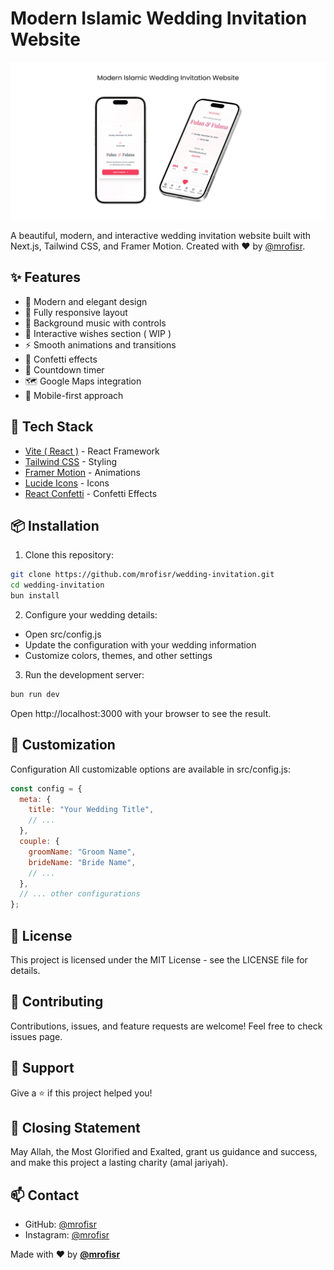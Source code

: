 # Modern Islamic Wedding Invitation Website

![Preview](public/preview.png)

A beautiful, modern, and interactive wedding invitation website built with Next.js, Tailwind CSS, and Framer Motion. Created with ❤️ by [@mrofisr](https://github.com/mrofisr).

## ✨ Features

- 🎨 Modern and elegant design
- 📱 Fully responsive layout
- 🎵 Background music with controls
- 💌 Interactive wishes section ( WIP )
- ⚡ Smooth animations and transitions
- 🎉 Confetti effects
- 📅 Countdown timer
- 🗺️ Google Maps integration
- 📱 Mobile-first approach

## 🚀 Tech Stack

- [Vite ( React )](https://vite.dev/) - React Framework
- [Tailwind CSS](https://tailwindcss.com/) - Styling
- [Framer Motion](https://www.framer.com/motion/) - Animations
- [Lucide Icons](https://lucide.dev/) - Icons
- [React Confetti](https://www.npmjs.com/package/react-confetti) - Confetti Effects

## 📦 Installation

1. Clone this repository:
```bash
git clone https://github.com/mrofisr/wedding-invitation.git
cd wedding-invitation
bun install
```

2. Configure your wedding details:
- Open src/config.js
- Update the configuration with your wedding information
- Customize colors, themes, and other settings

3. Run the development server:
```bash
bun run dev
```

Open http://localhost:3000 with your browser to see the result.

## 🎨 Customization
Configuration
All customizable options are available in src/config.js:

```JavaScript
const config = {
  meta: {
    title: "Your Wedding Title",
    // ...
  },
  couple: {
    groomName: "Groom Name",
    brideName: "Bride Name",
    // ...
  },
  // ... other configurations
};
```

## 📝 License
This project is licensed under the MIT License - see the LICENSE file for details.

## 🤝 Contributing
Contributions, issues, and feature requests are welcome! Feel free to check issues page.

## 💖 Support
Give a ⭐️ if this project helped you!

## 🤲 Closing Statement
May Allah, the Most Glorified and Exalted, grant us guidance and success, and make this project a lasting charity (amal jariyah).

## 📫 Contact
- GitHub: [@mrofisr](https://github.com/mrofisr)
- Instagram: [@mrofisr](https://instagram.com.com/mrofisr)

Made with ❤️ by **[@mrofisr](https://instagram.com.com/mrofisr)**
